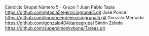 Ejercicio Grupal Número 5 - Grupo 1
Juan Pablo Tapia https://github.com/jptapia5/ejerciciogrupal5.git
José Ponce https://github.com/jmponcem/ejerciciogrupal5.git
Gonzalo Mercado https://github.com/gonzalo404/tareagrupal
Simón Zelada https://github.com/supersimonkybone/Tareas.git